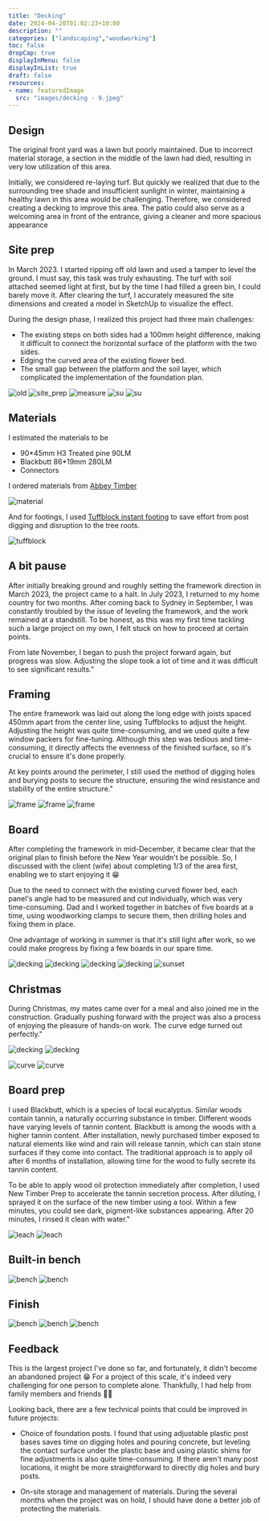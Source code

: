 ```yaml
---
title: "Decking"
date: 2024-04-20T01:02:23+10:00
description: ""
categories: ["landscaping","woodworking"]
toc: false
dropCap: true
displayInMenu: false
displayInList: true
draft: false 
resources:
- name: featuredImage
  src: "images/decking - 9.jpeg"
---
```


## Design

The original front yard was a lawn but poorly maintained. Due to incorrect material storage, a section in the middle of the lawn had died, resulting in very low utilization of this area.

Initially, we considered re-laying turf. But quickly we realized that due to the surrounding tree shade and insufficient sunlight in winter, maintaining a healthy lawn in this area would be challenging. Therefore, we considered creating a decking to improve this area. The patio could also serve as a welcoming area in front of the entrance, giving a cleaner and more spacious appearance

## Site prep

In March 2023. I started ripping off old lawn and used a tamper to level the ground. I must say, this task was truly exhausting. The turf with soil attached seemed light at first, but by the time I had filled a green bin, I could barely move it. After clearing the turf, I accurately measured the site dimensions and created a model in SketchUp to visualize the effect.

During the design phase, I realized this project had three main challenges:

  - The existing steps on both sides had a 100mm height difference, making it difficult to connect the horizontal surface of the platform with the two sides.
  - Edging the curved area of the existing flower bed.
  - The small gap between the platform and the soil layer, which complicated the implementation of the foundation plan.


![old](images/old.jpeg)
![site_prep](images/decking%20-%204.jpeg)
![measure](images/decking%20-%205.jpeg)
![su](images/decking%20-%206.jpeg)
![su](images/decking%20-%2017.jpeg)

## Materials

I estimated the materials to be

- 90*45mm H3 Treated pine 90LM
- Blackbutt 86*19mm 280LM
- Connectors

I ordered materials from [Abbey Timber](https://abbeytimber.com.au/)

![material](images/decking%20-%208.jpeg)

And for footings, I used [Tuffblock instant footing](https://www.bunnings.com.au/tuffblock-300-x-300-x-90mm-instant-foundation-system-deck-support_p2410345) to save effort from post digging and disruption to the tree roots.

![tuffblock](images/tuffblock.png)

## A bit pause

After initially breaking ground and roughly setting the framework direction in March 2023, the project came to a halt. In July 2023, I returned to my home country for two months. After coming back to Sydney in September, I was constantly troubled by the issue of leveling the framework, and the work remained at a standstill. To be honest, as this was my first time tackling such a large project on my own, I felt stuck on how to proceed at certain points.

From late November, I began to push the project forward again, but progress was slow. Adjusting the slope took a lot of time and it was difficult to see significant results."

## Framing

The entire framework was laid out along the long edge with joists spaced 450mm apart from the center line, using Tuffblocks to adjust the height. Adjusting the height was quite time-consuming, and we used quite a few window packers for fine-tuning. Although this step was tedious and time-consuming, it directly affects the evenness of the finished surface, so it's crucial to ensure it's done properly.

At key points around the perimeter, I still used the method of digging holes and burying posts to secure the structure, ensuring the wind resistance and stability of the entire structure."

![frame](images/frame%20-%203.jpeg)
![frame](images/frame%20-%201.jpeg)
![frame](images/frame%20-%202.jpeg)


## Board

After completing the framework in mid-December, it became clear that the original plan to finish before the New Year wouldn't be possible. So, I discussed with the client (wife) about completing 1/3 of the area first, enabling we to start enjoying it 😁

Due to the need to connect with the existing curved flower bed, each panel's angle had to be measured and cut individually, which was very time-consuming. Dad and I worked together in batches of five boards at a time, using woodworking clamps to secure them, then drilling holes and fixing them in place.

One advantage of working in summer is that it's still light after work, so we could make progress by fixing a few boards in our spare time.

![decking](images/decking%20-%209.jpeg)
![decking](images/blackbutt%20-%201.jpeg)
![decking](images/blackbutt%20-%202.jpeg)
![decking](images/blackbutt%20-%203.jpeg)
![sunset](images/sunset%20-%201.jpeg)

## Christmas

During Christmas, my mates came over for a meal and also joined me in the construction. Gradually pushing forward with the project was also a process of enjoying the pleasure of hands-on work. The curve edge turned out perfectly."

![decking](images/decking%20-%2011.jpeg)
![decking](images/decking%20-%2012.jpeg)

![curve](images/curve%20-%201.jpeg)
![curve](images/curve%20-%202.jpeg)


## Board prep

I used Blackbutt, which is a species of local eucalyptus. Similar woods contain tannin, a naturally occurring substance in timber. Different woods have varying levels of tannin content. Blackbutt is among the woods with a higher tannin content. After installation, newly purchased timber exposed to natural elements like wind and rain will release tannin, which can stain stone surfaces if they come into contact. The traditional approach is to apply oil after 6 months of installation, allowing time for the wood to fully secrete its tannin content.

To be able to apply wood oil protection immediately after completion, I used New Timber Prep to accelerate the tannin secretion process. After diluting, I sprayed it on the surface of the new timber using a tool. Within a few minutes, you could see dark, pigment-like substances appearing. After 20 minutes, I rinsed it clean with water."

![leach](images/leach%20-%202.jpeg)
![leach](images/leach%20-%201.jpeg)

## Built-in bench

![bench](images/bench%20-%201.jpeg)
![bench](images/bench%20-%207.jpeg)

## Finish
![bench](images/bench%20-%203.jpeg)
![bench](images/bench%20-%208.jpeg)
![bench](images/bench%20-%202.jpeg)


## Feedback

This is the largest project I've done so far, and fortunately, it didn't become an abandoned project 😁
For a project of this scale, it's indeed very challenging for one person to complete alone. Thankfully, I had help from family members and friends 👍🏻

Looking back, there are a few technical points that could be improved in future projects:

- Choice of foundation posts. I found that using adjustable plastic post bases saves time on digging holes and pouring concrete, but leveling the contact surface under the plastic base and using plastic shims for fine adjustments is also quite time-consuming. If there aren't many post locations, it might be more straightforward to directly dig holes and bury posts.

- On-site storage and management of materials. During the several months when the project was on hold, I should have done a better job of protecting the materials.
